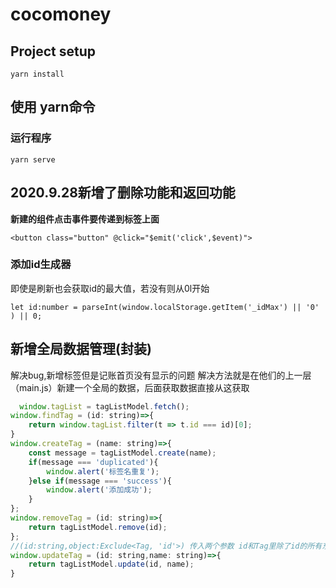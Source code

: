 # cocomoney

## Project setup
```
yarn install
```
## 使用 yarn命令

### 运行程序
```
yarn serve
```

## 2020.9.28新增了删除功能和返回功能
 **新建的组件点击事件要传递到标签上面**
```
<button class="button" @click="$emit('click',$event)">
```

### 添加id生成器 
即使是刷新也会获取id的最大值，若没有则从0l开始
```
let id:number = parseInt(window.localStorage.getItem('_idMax') || '0' ) || 0;
```

## 新增全局数据管理(封装)
解决bug,新增标签但是记账首页没有显示的问题
解决方法就是在他们的上一层（main.js）新建一个全局的数据，后面获取数据直接从这获取
```javascript
  window.tagList = tagListModel.fetch();
window.findTag = (id: string)=>{
    return window.tagList.filter(t => t.id === id)[0];
}
window.createTag = (name: string)=>{
    const message = tagListModel.create(name);
    if(message === 'duplicated'){
        window.alert('标签名重复');
    }else if(message === 'success'){
        window.alert('添加成功');
    }
};
window.removeTag = (id: string)=>{
    return tagListModel.remove(id);
};
//(id:string,object:Exclude<Tag, 'id'>) 传入两个参数 id和Tag里除了id的所有东西
window.updateTag = (id: string,name: string)=>{
    return tagListModel.update(id, name);
}
```

